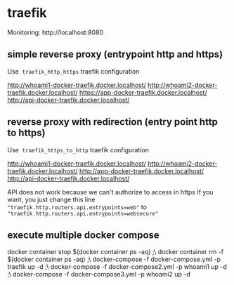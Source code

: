 # traefik

Monitoring: http://localhost:8080

## simple reverse proxy (entrypoint http and https)

Use  `traefik_http_https` traefik configuration

http://whoami1-docker-traefik.docker.localhost/
http://whoami2-docker-traefik.docker.localhost/
https://app-docker-traefik.docker.localhost/
http://api-docker-traefik.docker.localhost/

## reverse proxy with redirection (entry point http to https)

Use  `traefik_https_to_http` traefik configuration

http://whoami1-docker-traefik.docker.localhost/
http://whoami2-docker-traefik.docker.localhost/
http://app-docker-traefik.docker.localhost/
http://api-docker-traefik.docker.localhost/

API does not work because we can't authorize to access in https
If you want, you just change this line `"traefik.http.routers.api.entrypoints=web"` to `"traefik.http.routers.api.entrypoints=websecure"`

## execute multiple docker compose

docker container stop $(docker container ps -aq) ;\ 
docker container rm -f $(docker container ps -aq) ;\ 
docker-compose -f docker-compose.yml -p traefik up -d ;\ 
docker-compose -f docker-compose2.yml -p whoami1 up -d ;\ 
docker-compose -f docker-compose3.yml -p whoami2 up -d
